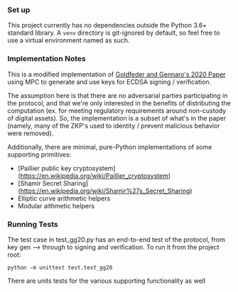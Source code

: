 ### Set up 

This project currently has no dependencies outside the Python 3.6+ standard library. A `venv` directory is git-ignored by default, so feel free to use a virtual environment named as such. 

### Implementation Notes 

This is a modified implementation of [Goldfeder and Gennaro's 2020 Paper](https://eprint.iacr.org/2020/540.pdf) using MPC to generate and use keys for ECDSA signing / verification. 

The assumption here is that there are no adversarial parties participating in the protocol, and that we're only interested in the benefits of distributing the computation (ex. for meeting regulatory requirements around non-custody of digital assets). So, the implementation is a subset of what's in the paper (namely, many of the ZKP's used to identity / prevent malicious behavior were removed). 

Additionally, there are minimal, pure-Python implementations of some supporting primitives:

- [Paillier public key cryptosystem] (https://en.wikipedia.org/wiki/Paillier_cryptosystem)
- [Shamir Secret Sharing] (https://en.wikipedia.org/wiki/Shamir%27s_Secret_Sharing)
- Elliptic curve arithmetic helpers 
- Modular aithmetic helpers 

### Running Tests

The test case in test_gg20.py has an end-to-end test of the protocol, from key gen --> through to signing and verification. To run it from the project root:

`python -m unittest test.test_gg20` 

There are units tests for the various supporting functionality as well
